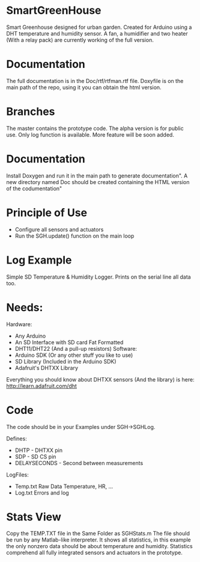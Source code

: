 SmartGreenHouse
===============

Smart Greenhouse designed for urban garden.
Created for Arduino using a DHT temperature and humidity sensor.
A fan, a humidifier and two heater (With a relay pack) are currently working of the full version.

Documentation
=============
The full documentation is in the Doc/rtf/rtfman.rtf file.
Doxyfile is on the main path of the repo, using it you can obtain the html version.

Branches
========
The master contains the prototype code.
The alpha version is for public use. Only log function is available. More feature will be soon added.

Documentation
=============
Install Doxygen and run it in the main path to generate documentation". A new directory named Doc should be created containing the HTML version of the codumentation"

Principle of Use
================
- Configure all sensors and actuators
- Run the SGH.update() function on the main loop

Log Example
===========
Simple SD Temperature & Humidity Logger. Prints on the serial line all data too.

Needs:
==
Hardware:

- Any Arduino
- An SD Interface with SD card Fat Formatted
- DHT11/DHT22 (And a pull-up resistors)
Software:
- Arduino SDK (Or any other stuff you like to use)
- SD Library (Included in the Arduino SDK)
- Adafruit's DHTXX Library

Everything you should know about DHTXX sensors (And the library) is here: http://learn.adafruit.com/dht

Code
====
The code should be in your Examples under SGH->SGHLog.

Defines:
- DHTP 		- DHTXX pin
- SDP		- SD CS pin
- DELAYSECONDS 	- Second between measurements

LogFiles:
- Temp.txt
	Raw Data
	Temperature, HR, ...
- Log.txt
Errors and log

Stats View
==========
Copy the TEMP.TXT file in the Same Folder as SGHStats.m
The file should be run by any Matlab-like interpreter. It shows all statistics, in this example the only nonzero data should be about temperature and humidity.
Statistics comprehend all fully integrated sensors and actuators in the prototype.



